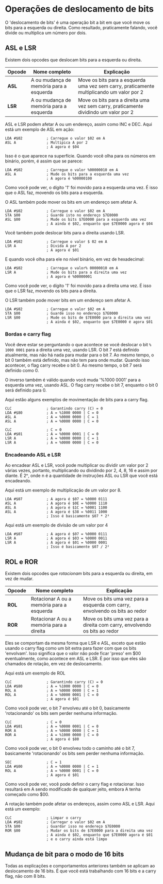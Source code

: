 # Operações de deslocamento de bits
O 'deslocamento de bits' é uma operação bit a bit em que você move os bits para a esquerda ou direita. Como resultado, praticamente falando, você divide ou multiplica um número por dois.

## ASL e LSR
Existem dois opcodes que deslocam bits para a esquerda ou direita.

|Opcode|Nome completo|Explicação|
|-|-|-|
|**ASL**|A ou mudança de memória para a esquerda|Move os bits para a esquerda uma vez sem carry, praticamente multiplicando um valor por 2|
|**LSR**|A ou mudança de memória para a esquerda|Move os bits para a direita uma vez sem carry, praticamente dividindo um valor por 2|

ASL e LSR podem afetar A ou um endereço, assim como INC e DEC. Aqui está um exemplo de ASL em ação:

```
LDA #$02           ; Carregue o valor $02 em A
ASL A              ; Multipica A por 2
                   ; A agora é $04
```

Isso é o que aparece na superfície. Quando você olha para os números em binário, porém, é assim que se parece:

```
LDA #$02           ; Carregue o valor %00000010 em A
ASL A              ; Mude os bits para a esquerda uma vez
                   ; A agora é %00000100
```
Como você pode ver, o dígito '1' foi movido para a esquerda uma vez. É isso que o ASL faz, movendo os bits para a esquerda.

O ASL também pode mover os bits em um endereço sem afetar A.

```
LDA #$02           ; Carregue o valor $02 em A
STA $00            ; Guarde isto no endereço $7E0000
ASL $00            ; Mude os bits $7E0000 para a esquerda uma vez
                   ; A ainda é $02, enquanto que $7E0000 agora é $04
```

Você também pode deslocar bits para a direita usando LSR.

```
LDA #$02           ; Carregue o valor $ 02 em A
LSR A              ; Divida A por 2
                   ; A agora é $01
```

E quando você olha para ele no nível binário, em vez de hexadecimal:

```
LDA #$02           ; Carregue o valor% 00000010 em A
LSR A              ; Mude os bits para a direita uma vez
                   ; A agora é %00000001
```
Como você pode ver, o dígito '1' foi movido para a direita uma vez. É isso que o LSR faz, movendo os bits para a direita.

O LSR também pode mover bits em um endereço sem afetar A.

```
LDA #$02           ; Carregue o valor $02 em A
STA $00            ; Guarde isso no endereço $7E0000
LSR $00            ; Mude os bits de $7E0000 para a direita uma vez
                   ; A ainda é $02, enquanto que $7E0000 é agora $01
```

### Bordas e carry flag
Você deve estar se perguntando o que acontece se você deslocar o bit `% 1000 0001` para a direita uma vez, usando LSR. O bit 7 está definido atualmente, mas não há nada para mudar para o bit 7. Ao mesmo tempo, o bit 0 também está definido, mas não tem para onde mudar. Quando isso acontecer, o flag carry recebe o bit 0. Ao mesmo tempo, o bit 7 será definido como 0.

O inverso também é válido quando você muda '%1000 0001' para a esquerda uma vez, usando ASL. O flag carry recebe o bit 7, enquanto o bit 0 será definido para 0.

Aqui estão alguns exemplos de movimentação de bits para a carry flag.

```
CLC                ; Garantindo carry (C) = 0
LDA #$80           ; A = %1000 0000 | C = 0
ASL A              ; A = %0000 0000 | C = 1
ASL A              ; A = %0000 0000 | C = 0
```

```
CLC                ; C = 0
LDA #$01           ; A = %0000 0001 | C = 0
LSR A              ; A = %0000 0000 | C = 1
LSR A              ; A = %0000 0000 | C = 0
```

### Encadeando ASL e LSR
Ao encadear ASL e LSR, você pode multiplicar ou dividir um valor por 2 várias vezes, portanto, multiplicando ou dividindo por 2, 4, 8, 16 e assim por diante. É 2ⁿ, onde n é a quantidade de instruções ASL ou LSR que você está encadeando.

Aqui está um exemplo de multiplicação de um valor por 8.

```
LDA #$07           ; A agora é $07 = %0000 0111
ASL A              ; A agora é $0E = %0000 1110
ASL A              ; A agora é $1C = %0001 1100
ASL A              ; A agora é $38 = %0011 1000
                   ; Isso é basicamente $07 * 2³
```

Aqui está um exemplo de divisão de um valor por 4
```
LDA #$07           ; A agora é $07 = %0000 0111
LSR A              ; A agora é $03 = %0000 0011
LSR A              ; A agora é $01 = %0000 0001
                   ; Isso é basicamente $07 / 2²
```

## ROL e ROR
Existem dois opcodes que *rotacionam* bits para a esquerda ou direita, em vez de mudar.

|Opcode|Nome completo|Explicação|
|-|-|-|
|**ROL**|Rotacionar A ou a memória para a esquerda|Move os bits uma vez para a esquerda com carry, envolvendo os bits ao redor|
|**ROR**|Rotacionar A ou a memória para a direita|Move os bits uma vez para a direita com carry, envolvendo os bits ao redor|

Eles se comportam da mesma forma que LSR e ASL, exceto que estão usando o carry flag como um bit extra para fazer com que os bits 'envolvam'. Isso significa que o valor não pode ficar 'preso' em $00 eventualmente, como acontece em ASL e LSR. É por isso que eles são chamados de rotação, em vez de deslocamento.


Aqui está um exemplo de ROL
```
CLC                ; Garantindo carry (C) = 0
LDA #$80           ; A = %1000 0000 | C = 0
ROL A              ; A = %0000 0000 | C = 1
ROL A              ; A = %0000 0001 | C = 0
                   ; A agora é $01
```
Como você pode ver, o bit 7 envolveu até o bit 0, basicamente 'rotacionando' os bits sem perder nenhuma informação.

```
CLC                ; C = 0
LDA #$01           ; A = %0000 0001 | C = 0
ROR A              ; A = %0000 0000 | C = 1
ROR A              ; A = %1000 0000 | C = 0
                   ; A agora é $80
```
Como você pode ver, o bit 0 envolveu todo o caminho até o bit 7, basicamente 'rotacionando' os bits sem perder nenhuma informação.


```
SEC                ; C = 1
LDA #$00           ; A = %0000 0000 | C = 1
ROL A              ; A = %0000 0001 | C = 0
                   ; A agora é $01
```
Como você pode ver, você pode definir o carry flag e rotacionar. Isso resultará em A sendo modificado de qualquer jeito, embora A tenha começado como $00.

A rotação também pode afetar os endereços, assim como ASL e LSR. Aqui está um exemplo:

```
CLC                ; Limpar o carry
LDA #$02           ; Carregar o valor $02 em A
STA $00            ; Guardar isso no endereço $7E0000
ROR $00            ; Mudar os bits de $7E0000 para a direita uma vez
                   ; A ainda é $02, enquanto que $7E0000 agora é $01
                   ; e o carry ainda está limpo
```

## Mudança de bit para o modo de 16 bits

Todas as explicações e comportamentos anteriores também se aplicam ao deslocamento de 16 bits. É que você está trabalhando com 16 bits e a carry flag, não com 8 bits.

